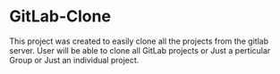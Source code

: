 # GitLab-Clone
This project was created to easily clone all the projects from the gitlab server. 
User will be able to clone all GitLab projects or Just a perticular Group or Just an individual project.
